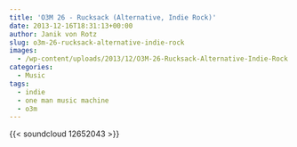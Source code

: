 ```yaml
---
title: 'O3M 26 - Rucksack (Alternative, Indie Rock)'
date: 2013-12-16T18:31:13+00:00
author: Janik von Rotz
slug: o3m-26-rucksack-alternative-indie-rock
images:
  - /wp-content/uploads/2013/12/O3M-26-Rucksack-Alternative-Indie-Rock.jpg
categories:
  - Music
tags:
  - indie
  - one man music machine
  - o3m
---
```

{{< soundcloud 12652043 >}}